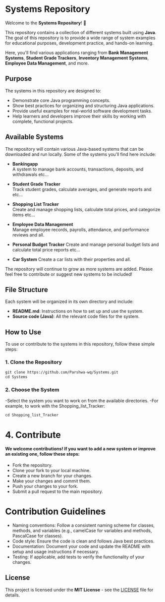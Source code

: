 # Systems Repository

Welcome to the **Systems Repository**! 🎉

This repository contains a collection of different systems built using **Java**. The goal of this repository is to provide a wide range of system examples for educational purposes, development practice, and hands-on learning.

Here, you'll find various applications ranging from **Bank Management Systems**, **Student Grade Trackers**, **Inventory Management Systems**, **Employee Data Management**, and more.

## Purpose

The systems in this repository are designed to:
- Demonstrate core Java programming concepts.
- Show best practices for organizing and structuring Java applications.
- Provide useful examples for real-world software development tasks.
- Help learners and developers improve their skills by working with complete, functional projects.

## Available Systems

The repository will contain various Java-based systems that can be downloaded and run locally. Some of the systems you’ll find here include:

- **Bankingapp**  
  A system to manage bank accounts, transactions, deposits, and withdrawals etc...
  
- **Student Grade Tracker**  
  Track student grades, calculate averages, and generate reports and etc...
  
- **Shopping List Tracker**  
  Create and manage shopping lists, calculate total prices, and categorize items etc...

- **Employee Data Management**  
  Manage employee records, payrolls, attendance, and performance reviews and all.

- **Personal Budget Tracker**
  Create and manage personal budget lists and calculate total price reports etc...

- **Car System**
  Create a car lists with their properties and all.

The repository will continue to grow as more systems are added. Please feel free to contribute or suggest new systems to be included!

## File Structure

Each system will be organized in its own directory and include:
- **README.md**: Instructions on how to set up and use the system.
- **Source code (Java)**: All the relevant code files for the system.

## How to Use

To use or contribute to the systems in this repository, follow these simple steps:

### 1. Clone the Repository

```vb
git clone https://github.com/Parshwa-wq/Systems.git
cd Systems
```
### 2. Choose the System
-Select the system you want to work on from the available directories.
-For example, to work with the Shopping_list_Tracker:

```vb
cd Shopping_list_Tracker
```
# 4. Contribute
#### We welcome contributions! If you want to add a new system or improve an existing one, follow these steps:

- Fork the repository.
- Clone your fork to your local machine.
- Create a new branch for your changes.
- Make your changes and commit them.
- Push your changes to your fork.
- Submit a pull request to the main repository.

# Contribution Guidelines
- Naming conventions: Follow a consistent naming scheme for classes, methods, and variables (e.g., camelCase for variables and methods, PascalCase for classes).
- Code style: Ensure the code is clean and follows Java best practices.
- Documentation: Document your code and update the README with setup and usage instructions if necessary.
- Testing: If applicable, add tests to verify the functionality of your changes.

## License

This project is licensed under the **MIT License** - see the [LICENSE](LICENSE) file for details.
